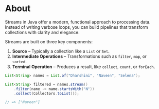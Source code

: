 # About

Streams in Java offer a modern, functional approach to processing data. Instead of writing verbose loops, you can build pipelines that transform collections with clarity and elegance.

Streams are built on three key components:

1. **Source** – Typically a collection like a `List` or `Set`.
2. **Intermediate Operations** – Transformations such as `filter`, `map`, or `sorted`.
3. **Terminal Operation** – Produces a result, like `collect`, `count`, or `forEach`.

```java
List<String> names = List.of("Dharshini", "Naveen", "Selena");

List<String> filtered = names.stream()
    .filter(name -> name.startsWith("N"))
    .collect(Collectors.toList());

// => ["Naveen"]
```


[Java Stream API Overview]:https://docs.oracle.com/javase/8/docs/api/java/util/stream/package-summary.html
[Collectors Class]:https://docs.oracle.com/javase/8/docs/api/java/util/stream/Collectors.html
[Java Functional Programming with Streams]:https://www.baeldung.com/java-8-streams
[Stream Operations Explained]:https://www.geeksforgeeks.org/stream-in-java/
